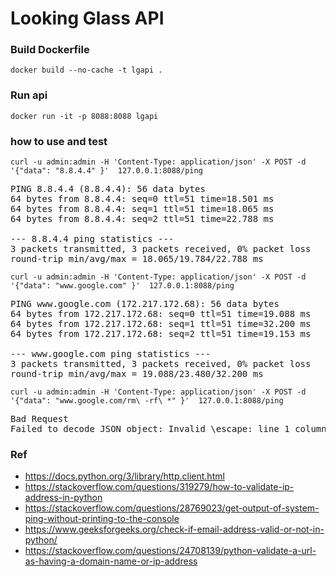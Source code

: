 # Looking Glass API


### Build Dockerfile
	docker build --no-cache -t lgapi .

### Run api
	docker run -it -p 8088:8088 lgapi


### how to use and test
	curl -u admin:admin -H 'Content-Type: application/json' -X POST -d '{"data": "8.8.4.4" }'  127.0.0.1:8088/ping
<pre>
PING 8.8.4.4 (8.8.4.4): 56 data bytes
64 bytes from 8.8.4.4: seq=0 ttl=51 time=18.501 ms
64 bytes from 8.8.4.4: seq=1 ttl=51 time=18.065 ms
64 bytes from 8.8.4.4: seq=2 ttl=51 time=22.788 ms

--- 8.8.4.4 ping statistics ---
3 packets transmitted, 3 packets received, 0% packet loss
round-trip min/avg/max = 18.065/19.784/22.788 ms
</pre>

	curl -u admin:admin -H 'Content-Type: application/json' -X POST -d '{"data": "www.google.com" }'  127.0.0.1:8088/ping
<pre>
PING www.google.com (172.217.172.68): 56 data bytes
64 bytes from 172.217.172.68: seq=0 ttl=51 time=19.088 ms
64 bytes from 172.217.172.68: seq=1 ttl=51 time=32.200 ms
64 bytes from 172.217.172.68: seq=2 ttl=51 time=19.153 ms

--- www.google.com ping statistics ---
3 packets transmitted, 3 packets received, 0% packet loss
round-trip min/avg/max = 19.088/23.480/32.200 ms
</pre>

	curl -u admin:admin -H 'Content-Type: application/json' -X POST -d '{"data": "www.google.com/rm\ -rf\ *" }'  127.0.0.1:8088/ping
<pre>
Bad Request
Failed to decode JSON object: Invalid \escape: line 1 column 28 (char 27)
</pre>




### Ref
- https://docs.python.org/3/library/http.client.html
- https://stackoverflow.com/questions/319279/how-to-validate-ip-address-in-python
- https://stackoverflow.com/questions/28769023/get-output-of-system-ping-without-printing-to-the-console
- https://www.geeksforgeeks.org/check-if-email-address-valid-or-not-in-python/
- https://stackoverflow.com/questions/24708139/python-validate-a-url-as-having-a-domain-name-or-ip-address